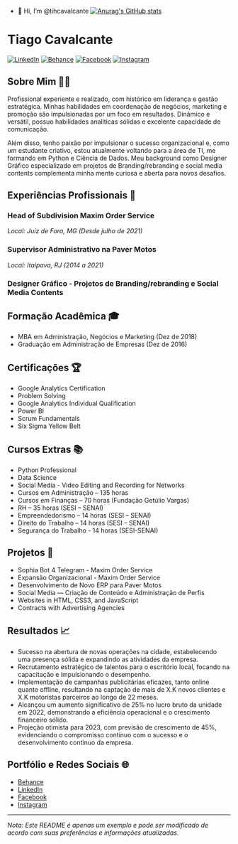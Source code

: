 - 👋 Hi, I’m @tihcavalcante
[![Anurag's GitHub stats](https://github-readme-stats.vercel.app/api?username=tihcavalcante&show_icons=true&theme=dark)](https://github.com/anuraghazra/github-readme-stats)

# Tiago Cavalcante

[![LinkedIn](https://img.shields.io/badge/LinkedIn-tiagocavalcante-blue)](https://www.linkedin.com/in/tiago-cavalcante-47393617a/)
[![Behance](https://img.shields.io/badge/Behance-tiagocavalcante-orange)](https://www.behance.net/tiagocavalcante)
[![Facebook](https://img.shields.io/badge/Facebook-tiago.cavalcante.549-blue)](https://www.facebook.com/tiago.cavalcante.549)
[![Instagram](https://img.shields.io/badge/Instagram-tihcavalcante323-red)](https://www.instagram.com/tihcavalcante323/?hl=pt-br)

## Sobre Mim 👨‍💼

Profissional experiente e realizado, com histórico em liderança e gestão estratégica. Minhas habilidades em coordenação de negócios, marketing e promoção são impulsionadas por um foco em resultados. Dinâmico e versátil, possuo habilidades analíticas sólidas e excelente capacidade de comunicação.

Além disso, tenho paixão por impulsionar o sucesso organizacional e, como um estudante criativo, estou atualmente voltando para a área de TI, me formando em Python e Ciência de Dados. Meu background como Designer Gráfico especializado em projetos de Branding/rebranding e social media contents complementa minha mente curiosa e aberta para novos desafios.

## Experiências Profissionais 👔

### Head of Subdivision Maxim Order Service
*Local: Juiz de Fora, MG (Desde julho de 2021)*

### Supervisor Administrativo na Paver Motos
*Local: Itaipava, RJ (2014 a 2021)*

### Designer Gráfico - Projetos de Branding/rebranding e Social Media Contents

## Formação Acadêmica 🎓

- MBA em Administração, Negócios e Marketing (Dez de 2018)
- Graduação em Administração de Empresas (Dez de 2016)

## Certificações 🏆

- Google Analytics Certification
- Problem Solving
- Google Analytics Individual Qualification
- Power BI
- Scrum Fundamentals
- Six Sigma Yellow Belt

## Cursos Extras 📚

- Python Professional
- Data Science
- Social Media - Video Editing and Recording for Networks
- Cursos em Administração – 135 horas
- Cursos em Finanças – 70 horas (Fundação Getúlio Vargas)
- RH – 35 horas (SESI – SENAI)
- Empreendedorismo – 14 horas (SESI – SENAI)
- Direito do Trabalho – 14 horas (SESI – SENAI)
- Segurança do Trabalho - 14 horas (SESI-SENAI)

## Projetos 🔧

- Sophia Bot 4 Telegram - Maxim Order Service
- Expansão Organizacional - Maxim Order Service
- Desenvolvimento de Novo ERP para Paver Motos
- Social Media — Criação de Conteúdo e Administração de Perfis
- Websites in HTML, CSS3, and JavaScript
- Contracts with Advertising Agencies

## Resultados 📈

- Sucesso na abertura de novas operações na cidade, estabelecendo uma presença sólida e expandindo as atividades da empresa.
- Recrutamento estratégico de talentos para o escritório local, focando na capacitação e impulsionando o desempenho.
- Implementação de campanhas publicitárias eficazes, tanto online quanto offline, resultando na captação de mais de X.K novos clientes e X.K motoristas parceiros ao longo de 22 meses.
- Alcançou um aumento significativo de 25% no lucro bruto da unidade em 2022, demonstrando a eficiência operacional e o crescimento financeiro sólido.
- Projeção otimista para 2023, com previsão de crescimento de 45%, evidenciando o compromisso contínuo com o sucesso e o desenvolvimento contínuo da empresa.

## Portfólio e Redes Sociais 🌐

- [Behance](https://www.behance.net/tiagocavalcante)
- [LinkedIn](https://www.linkedin.com/in/tiago-cavalcante-47393617a/)
- [Facebook](https://www.facebook.com/tiago.cavalcante.549)
- [Instagram](https://www.instagram.com/tihcavalcante323/?hl=pt-br)

---

*Nota: Este README é apenas um exemplo e pode ser modificado de acordo com suas preferências e informações atualizadas.*


<!---
tihcavalcante/tihcavalcante is a ✨ special ✨ repository because its `README.md` (this file) appears on your GitHub profile.
You can click the Preview link to take a look at your changes.
--->

